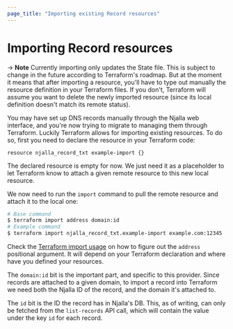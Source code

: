 ```yaml
---
page_title: "Importing existing Record resources"
---
```


# Importing Record resources

-> **Note** Currently importing only updates the State file. This is subject
to change in the future according to Terraform's roadmap. But at the moment it
means that after importing a resource, you'll have to type out manually the
resource definition in your Terraform files. If you don't, Terraform will
assume you want to delete the newly imported resource (since its local
definition doesn't match its remote status).

You may have set up DNS records manually through the Njalla web interface, and
you're now trying to migrate to managing them through Terraform. Luckily
Terraform allows for importing existing resources. To do so, first you need to
declare the resource in your Terraform code:

```hcl
resource njalla_record_txt example-import {}
```

The declared resource is empty for now. We just need it as a placeholder to
let Terraform know to attach a given remote resource to this new local
resource.

We now need to run the `import` command to pull the remote resource and attach
it to the local one:

```sh
# Base command
$ terraform import address domain:id
# Example command
$ terraform import njalla_record_txt.example-import example.com:12345
```

Check the [Terraform import usage][Terraform import] on how to figure out the
`address` positional argument. It will depend on your Terraform declaration
and where have you defined your resources.

The `domain:id` bit is the important part, and specific to this provider.
Since records are attached to a given domain, to import a record into
Terraform we need both the Njalla ID of the record, and the domain it's
attached to.

The `id` bit is the ID the record has in Njalla's DB. This, as of writing, can
only be fetched from the `list-records` API call, which will contain the value
under the key `id` for each record.

[Terraform import]: https://www.terraform.io/docs/import/usage.html
